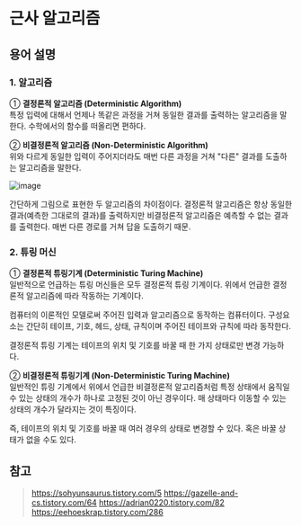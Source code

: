 # 근사 알고리즘

## 용어 설명

### 1. 알고리즘

① __결정론적 알고리즘 (Deterministic Algorithm)__  
특정 입력에 대해서 언제나 똑같은 과정을 거쳐 동일한 결과를 출력하는 알고리즘을 말한다. 수학에서의 함수를 떠올리면 편하다.

② __비결정론적 알고리즘 (Non-Deterministic Algorithm)__  
위와 다르게 동일한 입력이 주어지더라도 매번 다른 과정을 거쳐 "다른" 결과를 도출하는 알고리즘을 말한다. 

![image](https://user-images.githubusercontent.com/68508521/163414385-3730d78b-4e92-41c4-ab46-0a80fd68e456.png)  

간단하게 그림으로 표현한 두 알고리즘의 차이점이다. 결정론적 알고리즘은 항상 동일한 결과(예측한 그대로의 결과)를 출력하지만 비결정론적 알고리즘은 예측할 수 없는 결과를 출력한다. 매번 다른 경로를 거쳐 답을 도출하기 때문.



### 2. 튜링 머신

① __결정론적 튜링기계 (Deterministic Turing Machine)__  
일반적으로 언급하는 튜링 머신들은 모두 결정론적 튜링 기계이다. 위에서 언급한 결정론적 알고리즘에 따라 작동하는 기계이다.  

컴퓨터의 이론적인 모델로써 주어진 입력과 알고리즘으로 동작하는 컴퓨터이다. 구성요소는 간단히 테이프, 기호, 헤드, 상태, 규칙이며 주어진 테이프와 규칙에 따라 동작한다. 

결정론적 튜링 기계는 테이프의 위치 및 기호를 바꿀 때 한 가지 상태로만 변경 가능하다.


② __비결정론적 튜링기계 (Non-Deterministic Turing Machine)__  
일반적인 튜링 기계에서 위에서 언급한 비결정론적 알고리즘처럼 특정 상태에서 움직일 수 있는 상태의 개수가 하나로 고정된 것이 아닌 경우이다. 매 상태마다 이동할 수 있는 상태의 개수가 달라지는 것이 특징이다.  

즉, 테이프의 위치 및 기호를 바꿀 때 여러 경우의 상태로 변경할 수 있다. 혹은 바꿀 상태가 없을 수도 있다. 











## 참고

> https://sohyunsaurus.tistory.com/5
> https://gazelle-and-cs.tistory.com/64
> https://adrian0220.tistory.com/82
> https://eehoeskrap.tistory.com/286

